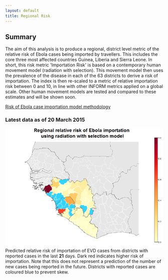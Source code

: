 ```yaml
---
layout: default
title: Regional Risk
---
```


## Summary

The aim of this analysis is to produce a regional, district level metric of the relative risk of Ebola cases being imported by travellers. This includes the core three most affected countries Guinea, Liberia and Sierra Leone. In short, this risk metric 'Importation Risk' is based on a contemporary human movement model (radiation with selection). This movement model then uses the prevalence of the disease in each of the 63 districts to derive a risk of importation. The index is then  re-scaled to a metric of relative importation risk between 0 and 10, in line with other INFORM metrics applied on a global scale. Other human movement models are tested and compared to these estimates and will be shown soon.

[Risk of Ebola case importation model methodology][Risk-doc]

[Risk-doc]: http://seeg-oxford.github.io/ebola-spread/local-risk-doc

### Latest data as of 20 March 2015


<a href="images/regional_prediction_radsel_france_large.png"><img src="images/regional_prediction_radsel_france.png" /></a>
Predicted relative risk of importation of EVD cases from districts with reported cases in the last <b>21</b> days. Dark red indicates higher risk of importation. Note that this does not represent a prediction of the number of new cases being reported in the future. Districts with reported cases are coloured blue to prevent skew.